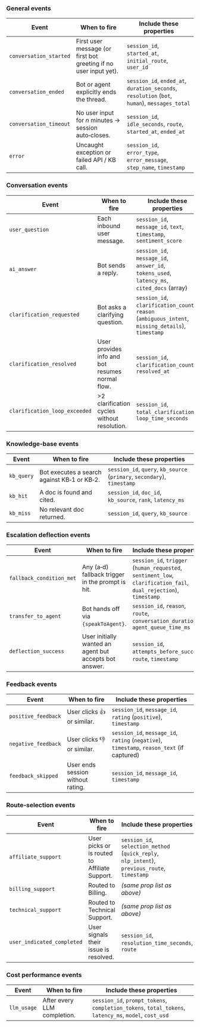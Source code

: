 ### General events
| Event | When to fire | Include these properties |
|-------|--------------|--------------------------|
| `conversation_started` | First user message (or first bot greeting if no user input yet). | `session_id`, `started_at`, `initial_route`, `user_id` |
| `conversation_ended` | Bot or agent explicitly ends the thread. | `session_id`, `ended_at`, `duration_seconds`, `resolution` (`bot`, `human`), `messages_total` |
| `conversation_timeout` | No user input for *n* minutes → session auto‑closes. | `session_id`, `idle_seconds`, `route`, `started_at`, `ended_at` |
| `error` | Uncaught exception or failed API / KB call. | `session_id`, `error_type`, `error_message`, `step_name`, `timestamp` |

### Conversation events
| Event | When to fire | Include these properties |
|-------|--------------|--------------------------|
| `user_question` | Each inbound user message. | `session_id`, `message_id`, `text`, `timestamp`, `sentiment_score` |
| `ai_answer` | Bot sends a reply. | `session_id`, `message_id`, `answer_id`, `tokens_used`, `latency_ms`, `cited_docs` (array) |
| `clarification_requested` | Bot asks a clarifying question. | `session_id`, `clarification_count`, `reason` (`ambiguous_intent`, `missing_details`), `timestamp` |
| `clarification_resolved` | User provides info and bot resumes normal flow. | `session_id`, `clarification_count`, `resolved_at` |
| `clarification_loop_exceeded` | >2 clarification cycles without resolution. | `session_id`, `total_clarifications`, `loop_time_seconds` |

### Knowledge‑base events
| Event | When to fire | Include these properties |
|-------|--------------|--------------------------|
| `kb_query` | Bot executes a search against KB‑1 or KB‑2. | `session_id`, `query`, `kb_source` (`primary`, `secondary`), `timestamp` |
| `kb_hit` | A doc is found and cited. | `session_id`, `doc_id`, `kb_source`, `rank`, `latency_ms` |
| `kb_miss` | No relevant doc returned. | `session_id`, `query`, `kb_source` |

### Escalation deflection events
| Event | When to fire | Include these properties |
|-------|--------------|--------------------------|
| `fallback_condition_met` | Any (a‑d) fallback trigger in the prompt is hit. | `session_id`, `trigger` (`human_requested`, `sentiment_low`, `clarification_fail`, `dual_rejection`), `timestamp` |
| `transfer_to_agent` | Bot hands off via `{speakToAgent}`. | `session_id`, `reason`, `route`, `conversation_duration`, `agent_queue_time_ms` |
| `deflection_success` | User initially wanted an agent but accepts bot answer. | `session_id`, `attempts_before_success`, `route`, `timestamp` |

### Feedback events
| Event | When to fire | Include these properties |
|-------|--------------|--------------------------|
| `positive_feedback` | User clicks 👍 or similar. | `session_id`, `message_id`, `rating` (`positive`), `timestamp` |
| `negative_feedback` | User clicks 👎 or similar. | `session_id`, `message_id`, `rating` (`negative`), `timestamp`, `reason_text` (if captured) |
| `feedback_skipped` | User ends session without rating. | `session_id`, `message_id`, `timestamp` |

### Route‑selection events
| Event | When to fire | Include these properties |
|-------|--------------|--------------------------|
| `affiliate_support` | User picks or is routed to Affiliate Support. | `session_id`, `selection_method` (`quick_reply`, `nlp_intent`), `previous_route`, `timestamp` |
| `billing_support` | Routed to Billing. | *(same prop list as above)* |
| `technical_support` | Routed to Technical Support. | *(same prop list as above)* |
| `user_indicated_completed` | User signals their issue is resolved. | `session_id`, `resolution_time_seconds`, `route` |

### Cost performance events
| Event | When to fire | Include these properties |
|-------|--------------|--------------------------|
| `llm_usage` | After every LLM completion. | `session_id`, `prompt_tokens`, `completion_tokens`, `total_tokens`, `latency_ms`, `model`, `cost_usd` |